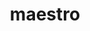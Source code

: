 ---
title: maestro
description: >-
  Maestro is a mobile UI testing framework that facilitates the testing of user journeys inside an app.   
opinion: >-
  It has the following strengths:
  
  - Easy to get up and running

  - Very good support (Ex:  They have a dedicated slack channel)

  - Very good documentation

link: 
  - https://maestro.mobile.dev/
ring: adopt
quadrant: languages-and-frameworks
businessModel:
  - open-source
  - saas
projectIds:
  - attend
---